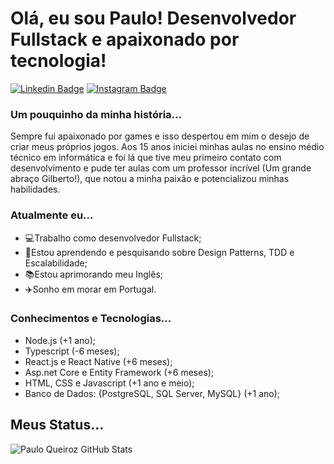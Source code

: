 # Olá, eu sou Paulo! Desenvolvedor Fullstack e apaixonado por tecnologia!

[![Linkedin Badge](https://img.shields.io/badge/LinkedIn-0077B5?style=for-the-badge&logo=linkedin&logoColor=white&link=https://www.linkedin.com/in/paulo-pqueiroz/)](https://www.linkedin.com/in/paulo-pqueiroz/)
[![Instagram Badge](https://img.shields.io/badge/Instagram-E4405F?style=for-the-badge&logo=instagram&logoColor=white)](https://www.instagram.com/pauloqueiroz_dev/)


### Um pouquinho da minha história...
Sempre fui apaixonado por games e isso despertou em mim o desejo de criar meus próprios jogos. Aos 15 anos iniciei minhas aulas no ensino médio técnico em informática e foi lá que tive meu primeiro contato com desenvolvimento e pude ter aulas com um professor incrível (Um grande abraço Gilberto!), que notou a minha paixão e potencializou minhas habilidades.

### Atualmente eu...
- 💻Trabalho como desenvolvedor Fullstack;
- 📝Estou aprendendo e pesquisando sobre Design Patterns, TDD e Escalabilidade;
- 📚Estou aprimorando meu Inglês;
- ✈️Sonho em morar em Portugal.

### Conhecimentos e Tecnologias...
- Node.js (+1 ano);
- Typescript (-6 meses);
- React.js e React Native (+6 meses);
- Asp.net Core e Entity Framework (+6 meses);
- HTML, CSS e Javascript (+1 ano e meio);
- Banco de Dados: {PostgreSQL, SQL Server, MySQL} (+1 ano);

## Meus Status...

![Paulo Queiroz GitHub Stats](https://github-readme-stats.vercel.app/api?username=PauloFrey&show_icons=true&theme=radical&count_private=true&include_all_commits=true)
